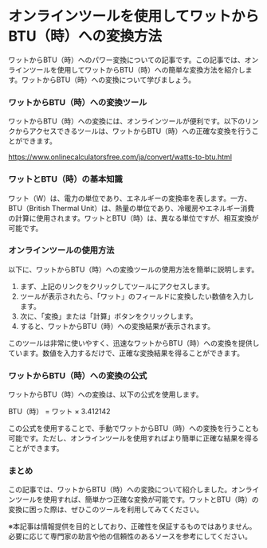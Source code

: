オンラインツールを使用してワットからBTU（時）への変換方法
==============================

ワットからBTU（時）へのパワー変換についての記事です。この記事では、オンラインツールを使用してワットからBTU（時）への簡単な変換方法を紹介します。ワットからBTU（時）への変換について学びましょう。

### ワットからBTU（時）への変換ツール

ワットからBTU（時）への変換には、オンラインツールが便利です。以下のリンクからアクセスできるツールは、ワットからBTU（時）への正確な変換を行うことができます。

<https://www.onlinecalculatorsfree.com/ja/convert/watts-to-btu.html>

### ワットとBTU（時）の基本知識

ワット（W）は、電力の単位であり、エネルギーの変換率を表します。一方、BTU（British Thermal Unit）は、熱量の単位であり、冷暖房やエネルギー消費の計算に使用されます。ワットとBTU（時）は、異なる単位ですが、相互変換が可能です。

### オンラインツールの使用方法

以下に、ワットからBTU（時）への変換ツールの使用方法を簡単に説明します。

1. まず、上記のリンクをクリックしてツールにアクセスします。
2. ツールが表示されたら、「ワット」のフィールドに変換したい数値を入力します。
3. 次に、「変換」または「計算」ボタンをクリックします。
4. すると、ワットからBTU（時）への変換結果が表示されます。

このツールは非常に使いやすく、迅速なワットからBTU（時）への変換を提供しています。数値を入力するだけで、正確な変換結果を得ることができます。

### ワットからBTU（時）への変換の公式

ワットからBTU（時）への変換は、以下の公式を使用します。

BTU（時） = ワット × 3.412142

この公式を使用することで、手動でワットからBTU（時）への変換を行うことも可能です。ただし、オンラインツールを使用すればより簡単に正確な結果を得ることができます。

### まとめ

この記事では、ワットからBTU（時）への変換について紹介しました。オンラインツールを使用すれば、簡単かつ正確な変換が可能です。ワットとBTU（時）の変換に困った際は、ぜひこのツールを利用してみてください。

※本記事は情報提供を目的としており、正確性を保証するものではありません。必要に応じて専門家の助言や他の信頼性のあるソースを参考にしてください。